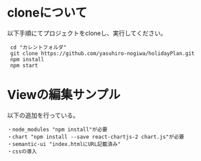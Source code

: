 
# cloneについて
以下手順にてプロジェクトをcloneし、実行してください。
```
 cd "カレントフォルダ"
 git clone https://github.com/yasuhiro-nogiwa/holidayPlan.git
 npm install
 npm start
```

# Viewの編集サンプル
以下の追加を行っている。
```
・node_modules "npm install"が必要
・chart "npm install --save react-chartjs-2 chart.js"が必要
・semantic-ui "index.htmlにURL記載済み"
・cssの導入 
```
